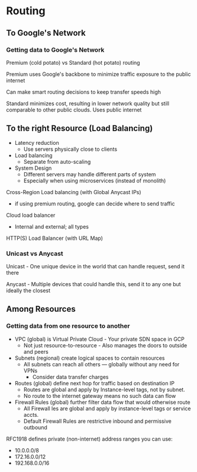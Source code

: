 # Routing

## To Google's Network

### Getting data to Google's Network

Premium (cold potato) vs Standard (hot potato) routing

Premium uses Google's backbone to minimize traffic exposure to the public internet

Can make smart routing decisions to keep transfer speeds high

Standard minimizes cost, resulting in lower network quality but still comparable to other public clouds. Uses public internet

## To the right Resource (Load Balancing)

- Latency reduction
    - Use servers physically close to clients
- Load balancing
    - Separate from auto-scaling
- System Design
    - Different servers may handle different parts of system
    - Especially when using microservices (instead of monolith)

Cross-Region Load balancing (with Global Anycast IPs)

- if using premium routing, google can decide where to send traffic

Cloud load balancer

- Internal and external; all types

HTTP(S) Load Balancer (with URL Map)

### Unicast vs Anycast

Unicast - One unique device in the world that can handle request, send it there

Anycast - Multiple devices that could handle this, send it to any one but ideally the closest

## Among Resources

### Getting data from one resource to another

- VPC (global) is Virtual Private Cloud - Your private SDN space in GCP
    - Not just resource-to-resource - Also manages the doors to outside and peers
- Subnets (regional) create logical spaces to contain resources
    - All subnets can reach all others — globally without any need for VPNs
        - Consider data transfer charges
- Routes (global) define next hop for traffic based on destination IP
    - Routes are global and apply by Instance-level tags, not by subnet.
    - No route to the internet gateway means no such data can flow
- Firewall Rules (global) further filter data flow that would otherwise route
    - All Firewall les are global and apply by instance-level tags or service accts.
    - Default Firewall Rules are restrictive inbound and permissive outbound

RFC1918 defines private (non-internet) address ranges you can use:

- 10.0.0.0/8
- 172.16.0.0/12
- 192.168.0.0/16